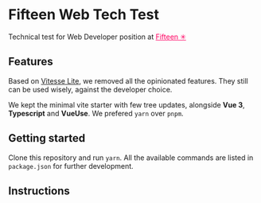 # Fifteen Web Tech Test

Technical test for Web Developer position at <a href="https://fifteen.eu/" style="color: #ff0062">Fifteen ✳</a>

## Features

Based on [Vitesse Lite](https://github.com/antfu/vitesse-lite), we removed all the opinionated features.
They still can be used wisely, against the developer choice.

We kept the minimal vite starter with few tree updates, alongside **Vue 3**, **Typescript** and **VueUse**.
We prefered `yarn` over `pnpm`.

## Getting started

Clone this repository and run `yarn`. All the available commands are listed in `package.json` for further development.

## Instructions
